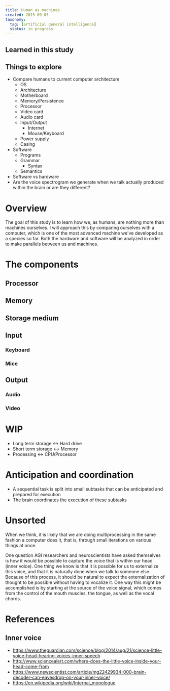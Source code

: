 ```yaml
---
title: Human as machines
created: 2015-09-05
taxonomy:
  tag: [artificial general intelligence]
  status: in progress
---
```


## Learned in this study

## Things to explore
* Compare humans to current computer architecture
	* OS
	* Architecture
	* Motherboard
	* Memory/Persistence
	* Processor
	* Video card
	* Audio card
	* Input/Output
		* Internet
		* Mouse/Keyboard
	* Power supply
	* Casing
* Software
	* Programs
	* Grammar
		* Syntax
	* Semantics
* Software vs hardware
* Are the voice spectrogram we generate when we talk actually produced within the brain or are they different?

# Overview

The goal of this study is to learn how we, as humans, are nothing more than machines ourselves. I will approach this by comparing ourselves with a computer, which is one of the most advanced machine we've developed as a species so far. Both the hardware and software will be analyzed in order to make parallels between us and machines.

# The components

## Processor

## Memory

## Storage medium

## Input

### Keyboard

### Mice

## Output

### Audio

### Video

# WIP

* Long term storage <-> Hard drive
* Short term storage <-> Memory
* Processing <-> CPU/Processor

# Anticipation and coordination
* A sequential task is split into small subtasks that can be anticipated and prepared for execution
* The brain coordinates the execution of these subtasks

# Unsorted
When we think, it is likely that we are doing multiprocessing in the same fashion a computer does it, that is, through small iterations on various things at once.

One question AGI researchers and neuroscientists have asked themselves is how it would be possible to capture the voice that is within our head (inner voice). One thing we know is that it is possible for us to externalize this voice, and that it is naturally done when we talk to someone else. Because of this process, it should be natural to expect the externalization of thought to be possible without having to vocalize it. One way this might be accomplished is by starting at the source of the voice signal, which comes from the control of the mouth muscles, the tongue, as well as the vocal chords.

# References
## Inner voice
* https://www.theguardian.com/science/blog/2014/aug/21/science-little-voice-head-hearing-voices-inner-speech
* http://www.sciencealert.com/where-does-the-little-voice-inside-your-head-come-from
* https://www.newscientist.com/article/mg22429934-000-brain-decoder-can-eavesdrop-on-your-inner-voice/
* https://en.wikipedia.org/wiki/Internal_monologue
